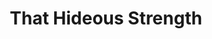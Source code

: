 ---
category: favorites
type: fiction

title: That Hideous Strength
author_first: CS
author_last: Lewis
description: Lewis weaves together mythology, philosophy...
thumb: csl-that-hideous-strength.jpg
link: http://a.co/gfbrhb0
---